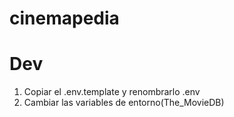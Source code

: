# cinemapedia

# Dev

1. Copiar el .env.template y renombrarlo .env
2. Cambiar las variables de entorno(The_MovieDB)


